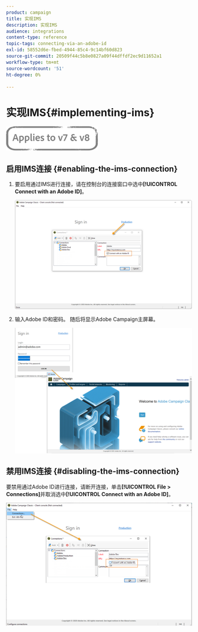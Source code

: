 ```yaml
---
product: campaign
title: 实现IMS
description: 实现IMS
audience: integrations
content-type: reference
topic-tags: connecting-via-an-adobe-id
exl-id: 58552d6e-fbed-4944-85c4-9c14bf60d823
source-git-commit: 20509f44c5b8e0827a09f44dffdf2ec9d11652a1
workflow-type: tm+mt
source-wordcount: '51'
ht-degree: 0%

---
```


# 实现IMS{#implementing-ims}

![](../../assets/common.svg)

## 启用IMS连接 {#enabling-the-ims-connection}

1. 要启用通过IMS进行连接，请在控制台的连接窗口中选中&#x200B;**[!UICONTROL Connect with an Adobe ID]**。

   ![](assets/ims_1.png)

1. 输入Adobe ID和密码。 随后将显示Adobe Campaign主屏幕。

   ![](assets/ims_2.png)

## 禁用IMS连接 {#disabling-the-ims-connection}

要禁用通过Adobe ID进行连接，请断开连接，单击&#x200B;**[!UICONTROL File > Connections]**&#x200B;并取消选中&#x200B;**[!UICONTROL Connect with an Adobe ID]**。

![](assets/ims_4.png)
